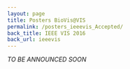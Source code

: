 ```yaml
---
layout: page
title: Posters BioVis@VIS
permalink: /posters_ieeevis_Accepted/
back_title: IEEE VIS 2016
back_url: ieeevis
---
```

*TO BE ANNOUNCED SOON*

<!--**Attention Poster Authors:**
When preparing accepted posters please note that your poster should not exceed the following dimensions: *46 inches wide by 45 inches high*. There will be 2 posters per side on the each poster board. One poster will be an odd number and the other will be an even number. View a diagram of the the poster board in pdf format [here](http://www.iscb.org/images/stories/ismb2016/downloads/ISMB2016-PosterSampler.pdf).

<br>
<div style="background-color: #f2f2f2; border-style: solid; border-color: #009e9d; padding: 5px;">
<p> Attended BioVis@VIS 2016? Please <a href="https://goo.gl/0Z1TiF">fill out our survey</a> and tell us what you thought! </p>
</div>

{% for poster in site.data.posters %}
{% if poster.event == "VIS" %}
<div class ="talk">
  <table>
  <tr>
    <td width="300px">
      <a href ="{{ site.baseurl}}/files/{{poster.image}}"> <img style="padding-right: 10px;" src="{{ site.baseurl }}/files/{{poster.image}}" alt="{{poster.title}}" height="250" width="250"></a>
    </td>
  <td>
    <div class="ttitle">Poster: {{poster.title}}</div>
    <div><span class="tspeaker">{{poster.authors}}</span></div>
    <div>
      <p>{{poster.abstract}}</p>
    </div>
  </td>
  </tr>
  </table>
</div>

{% endif %}
{% endfor %}
-->
